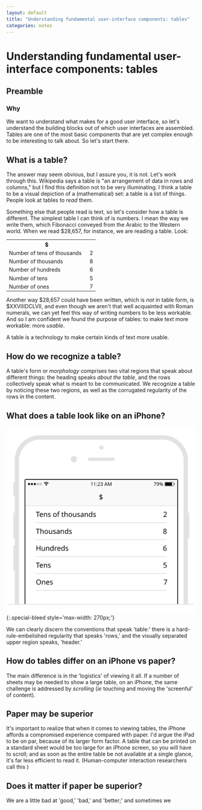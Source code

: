 ```yaml
---
layout: default
title: "Understanding fundamental user-interface components: tables"
categories: notes
---
```


# Understanding fundamental user-interface components: tables

## Preamble

### Why
<p dl/>
We want to understand what makes for a good user interface, so let's understand the building blocks out of which user interfaces are assembled. Tables are one of the most basic components that are yet complex enough to be interesting to talk about. So let's start there.

## What is a table?

The answer may seem obvious, but I assure you, it is not. Let's work through this. Wikipedia says a table is "an arrangement of data in rows and columns," but I find this definition not to be very illuminating. I think a table to be a visual depiction of a (mathematical) set: a table is a list of things. People look at tables to *read* them.

Something else that people read is text, so let's consider how a table is different. The simplest table I can think of is numbers. I mean the way we write them, which Fibonacci conveyed from the Arabic to the Western world. When we read $28,657, for instance, we are reading a table. Look:

<table>
  <th>$</th>
  <tr><td>Number of tens of thousands &nbsp;</td><td>2</td></tr>
  <tr><td>Number of thousands</td><td>8</td></tr>
  <tr><td>Number of hundreds</td><td>6</td></tr>
  <tr><td>Number of tens</td><td>5</td></tr>
  <tr><td>Number of ones</td><td>7</td></tr>
</table>

Another way $28,657 could have been written, which is *not* in table form, is $<span with-overline>XXVIII</span>DCLVII, and even though we aren't that well acquainted with Roman numerals, we can yet feel this way of writing numbers to be less workable. And so I am confident we found the purpose of tables: to make text more workable: more *usable*.

A table is a technology to make certain kinds of text more usable.

## How do we recognize a table?

A table's form or _morphology_ comprises two vital regions that speak about different things: the heading speaks *about the table*, and the rows collectively speak what is meant to be communicated. We recognize a table by noticing these two regions, as well as the corrugated regularity of the rows in the content.

## What does a table look like on an iPhone?

![](/assets/2017-03-28-tables--table-view-0.svg){:.special-bleed style='max-width: 270px;'}

We can clearly discern the conventions that speak 'table:' there is a hard-rule-embelished regularity that speaks 'rows,' and the visually separated upper region speaks, 'header.' 

## How do tables differ on an iPhone vs paper?

The main difference is in the 'logistics' of viewing it all. If a number of sheets may be needed to show a large table, on an iPhone, the same challenge is addressed by _scrolling_ (_ie_ touching and moving the 'screenful' of content).

## Paper may be superior

It's important to realize that when it comes to viewing tables, the iPhone affords a compromised experience compared with paper. I'd argue the iPad to be on par, because of its larger form factor. A table that can be printed on a standard sheet would be too large for an iPhone screen, so you will have to scroll; and as soon as the entire table be not available at a single glance, it's far less efficient to read it. (Human-computer interaction researchers call this )

## Does it matter if paper be superior?

We are a little bad at  'good,' 'bad,' and 'better;' and sometimes we 


<!-- These conventions, by the way, are described in a document that influences the industry, Apple's _iOS Human Interface Guidelines_ [[link](https://developer.apple.com/ios/human-interface-guidelines/overview/design-principles/)].

## Improving on Apple's _iOS Human Interface Guidelines_

Being the document that's supposed to inform the industry, let's use its recommendations as a foundation, and see if we can do better still. -->